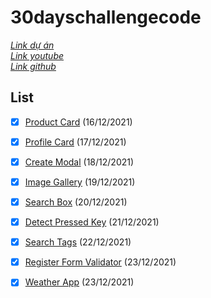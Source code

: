 # 30dayschallengecode
*[Link dự án](https://www.nodemy.vn/projects-html-css-js)*\
*[Link youtube](https://www.youtube.com/playlist?list=PLodO7Gi1F7R0zA8RkRHcDgnPduNBmjkb5)*\
*[Link github](https://github.com/namndwebdev/html-css-js-thuc-chien)*
## List
- [X] [Product Card](https://tarykege.github.io/30days-challenge-with-Nodemy/days1ProductCard/index.html) (16/12/2021)
- [X] [Profile Card](https://tarykege.github.io/30days-challenge-with-Nodemy/days2ProfileCard/index.html) (17/12/2021)
- [X] [Create Modal](https://tarykege.github.io/30days-challenge-with-Nodemy/days3CreateModal/index.html) (18/12/2021)
- [X] [Image Gallery](https://tarykege.github.io/30days-challenge-with-Nodemy/days4ImageGallery/index.html) (19/12/2021)
- [X] [Search Box](https://tarykege.github.io/30days-challenge-with-Nodemy/days5SearchBox/index.html) (20/12/2021)
- [X] [Detect Pressed Key](https://tarykege.github.io/30days-challenge-with-Nodemy/days6DetectPressedKey/index.html) (21/12/2021)
- [X] [Search Tags](https://tarykege.github.io/30days-challenge-with-Nodemy/days7SearchTag/index.html) (22/12/2021)
- [X] [Register Form Validator](https://tarykege.github.io/30days-challenge-with-Nodemy/days8RegisterFormValidator/index.html) (23/12/2021)
- [X] [Weather App](https://tarykege.github.io/30days-challenge-with-Nodemy/days9WeatherApp/index.html) (23/12/2021)

